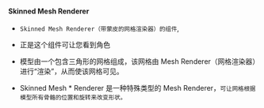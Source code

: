 #### Skinned Mesh Renderer
*  `Skinned Mesh Renderer（带蒙皮的网格渲染器）的组件`,
* 正是这个组件可让您看到角色

* 模型由一个包含三角形的网格组成，该网格由 Mesh Renderer（网格渲染器）进行“渲染”，从而使该网格可见。
* Skinned Mesh * Renderer 是一种特殊类型的 Mesh Renderer，`可让网格根据模型所有骨骼的位置和旋转来改变形状。`


